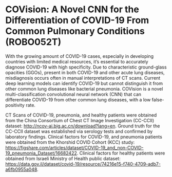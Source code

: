 # COVision: A Novel CNN for the Differentiation of COVID-19 From Common Pulmonary Conditions (ROBO052T)

With the growing amount of COVID-19 cases, especially in developing countries with limited medical resources, it’s essential to accurately diagnose COVID-19 with high specificity. Due to characteristic ground-glass opacities (GGOs), present in both COVID-19 and other acute lung diseases, misdiagnosis occurs often in manual interpretations of CT scans. Current deep learning models can identify COVID-19 but cannot distinguish it from other common lung diseases like bacterial pneumonia. COVision is a novel multi-classification convolutional neural network (CNN) that can differentiate COVID-19 from other common lung diseases, with a low false-positivity rate.

CT Scans of COVID-19, pneumonia, and healthy patients were obtained from the China Consortium of Chest CT Image Investigation (CC-CCII) dataset: http://ncov-ai.big.ac.cn/download?lang=en. Ground truth for the CC-CCII dataset was established via serology tests and confirmed by laboratory findings. Clinical factors for COVID-19, and pneumonia patients were obtained from the Khorshid COVID Cohort (KCC) study: https://figshare.com/articles/dataset/COVID-19_and_non-COVID-19_pneumonia_Dataset/16682422. Clinical factors for healthy patients were obtained from Israeli Ministry of Health public dataset: https://data.gov.il/dataset/covid-19/resource/74216e15-f740-4709-adb7-a6fb0955a048. 
